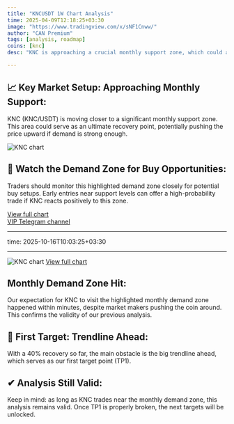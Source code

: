 ```yaml
---
title: "KNCUSDT 1W Chart Analysis"
time: 2025-04-09T12:18:25+03:30
image: "https://www.tradingview.com/x/sNF1Cnww/"
author: "CAN Premium"
tags: [analysis, roadmap]
coins: [knc]
desc: "KNC is approaching a crucial monthly support zone, which could act as a strong recovery point. Read our KNC analysis and find potential buy setups before the next move."

---
```



## 📈 Key Market Setup: Approaching Monthly Support:

KNC (KNC/USDT) is moving closer to a significant monthly support zone. This area could serve as an ultimate recovery point, potentially pushing the price upward if demand is strong enough.

![KNC chart](https://www.tradingview.com/x/sNF1Cnww/)

## 👀 Watch the Demand Zone for Buy Opportunities:

Traders should monitor this highlighted demand zone closely for potential buy setups. Early entries near support levels can offer a high-probability trade if KNC reacts positively to this zone.


[View full chart](https://www.tradingview.com/x/sNF1Cnww/)  
[VIP Telegram channel](https://t.me/+2znhsiCGpI81MzQ0)

---

time: 2025-10-16T10:03:25+03:30

---

![KNC chart](https://www.tradingview.com/x/o6iSZhvx/)
[View full chart](https://www.tradingview.com/x/o6iSZhvx/)  
## Monthly Demand Zone Hit:
Our expectation for KNC to visit the highlighted monthly demand zone happened within minutes, despite market makers pushing the coin around. This confirms the validity of our previous analysis.

## 🧲 First Target: Trendline Ahead:

With a 40% recovery so far, the main obstacle is the big trendline ahead, which serves as our first target point (TP1).

## ✔ Analysis Still Valid:

Keep in mind: as long as KNC trades near the monthly demand zone, this analysis remains valid. Once TP1 is properly broken, the next targets will be unlocked.
